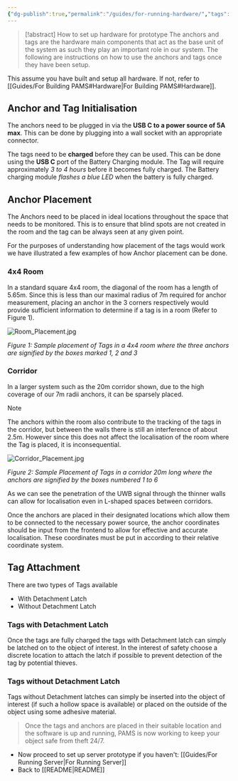 ```yaml
---
{"dg-publish":true,"permalink":"/guides/for-running-hardware/","tags":["hardware"],"noteIcon":""}
---
```


> [!abstract] How to set up hardware for prototype
> The anchors and tags are the hardware main components that act as the base unit of the system as such they play an important role in our system. The following are instructions on how to use the anchors and tags once they have been setup.

This assume you have built and setup all hardware. If not, refer to [[Guides/For Building PAMS#Hardware\|For Building PAMS#Hardware]].
## Anchor and Tag Initialisation

The anchors need to be plugged in via the **USB C to a power source of 5A max**. This can be done by plugging into a wall socket with an appropriate connector.

The tags need to be **charged** before they can be used. This can be done using the **USB C** port of the Battery Charging module. The Tag will require approximately *3 to 4 hours* before it becomes fully charged. The Battery charging module *flashes a blue LED* when the battery is fully charged.

## Anchor Placement

The Anchors need to be placed in ideal locations throughout the space that needs to be monitored. This is to ensure that blind spots are not created in the room and the tag can be always seen at any given point.

For the purposes of understanding how placement of the tags would work we have illustrated a few examples of how Anchor placement can be done.

### 4x4 Room

In a standard square 4x4 room, the diagonal of the room has a length of 5.65m. Since this is less than our maximal radius of 7m required for anchor measurement, placing an anchor in the 3 corners respectively would provide sufficient information to determine if a tag is in a room (Refer to Figure 1).

![Room_Placement.jpg](/img/user/Attachments/hardware/Room_Placement.jpg)

*Figure 1: Sample placement of Tags in a 4x4 room where the three anchors are signified by the boxes marked 1, 2 and 3*

### Corridor

In a larger system such as the 20m corridor shown, due to the high coverage of our 7m radii anchors, it can be sparsely placed. 

> [!note]
> The anchors within the room also contribute to the tracking of the tags in the corridor, but between the walls there is still an interference of about 2.5m. However since this does not affect the localisation of the room where the Tag is placed, it is inconsequential.

![Corridor_Placement.jpg](/img/user/Attachments/hardware/Corridor_Placement.jpg)

*Figure 2: Sample Placement of Tags in a corridor 20m long where the anchors are signified by the boxes numbered 1 to 6*

As we can see the penetration of the UWB signal through the thinner walls can allow for localisation even in L-shaped spaces between corridors.

Once the anchors are placed in their designated locations which allow them to be connected to the necessary power source, the anchor coordinates should be input from the frontend to allow for effective and accurate localisation. These coordinates must be put in according to their relative coordinate system.

## Tag Attachment

There are two types of Tags available

- With Detachment Latch
- Without Detachment Latch

### Tags with Detachment Latch

Once the tags are fully charged the tags with Detachment latch can simply be latched on to the object of interest. In the interest of safety choose a discrete location to attach the latch if possible to prevent detection of the tag by potential thieves.

### Tags without Detachment Latch

Tags without Detachment latches can simply be inserted into the object of interest (if such a hollow space is available) or placed on the outside of the object using some adhesive material.

> Once the tags and anchors are placed in their suitable location and the software is up and running, PAMS is now working to keep your object safe from theft 24/7.

- Now proceed to set up server prototype if you haven't: [[Guides/For Running Server\|For Running Server]]
- Back to [[README\|README]]